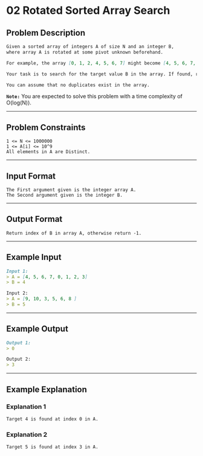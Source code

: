 # 02 Rotated Sorted Array Search

## Problem Description

```markdown
Given a sorted array of integers A of size N and an integer B, 
where array A is rotated at some pivot unknown beforehand.

For example, the array [0, 1, 2, 4, 5, 6, 7] might become [4, 5, 6, 7, 0, 1, 2].

Your task is to search for the target value B in the array. If found, return its index; otherwise, return -1.

You can assume that no duplicates exist in the array.
```

**`Note:`** You are expected to solve this problem with a time complexity of O(log(N)).

---
## Problem Constraints

```
1 <= N <= 1000000
1 <= A[i] <= 10^9
All elements in A are Distinct.
```

---
## Input Format

```
The First argument given is the integer array A.
The Second argument given is the integer B.
```

---
## Output Format

```
Return index of B in array A, otherwise return -1.
```

---
## Example Input

```markdown
Input 1:
> A = [4, 5, 6, 7, 0, 1, 2, 3]
> B = 4

Input 2:
> A = [9, 10, 3, 5, 6, 8 ]
> B = 5
```

---
## Example Output

```markdown
Output 1:
> 0

Output 2:
> 3
```

---
## Example Explanation

### Explanation 1

```markdown
Target 4 is found at index 0 in A.
```

### Explanation 2

```markdown
Target 5 is found at index 3 in A.
```